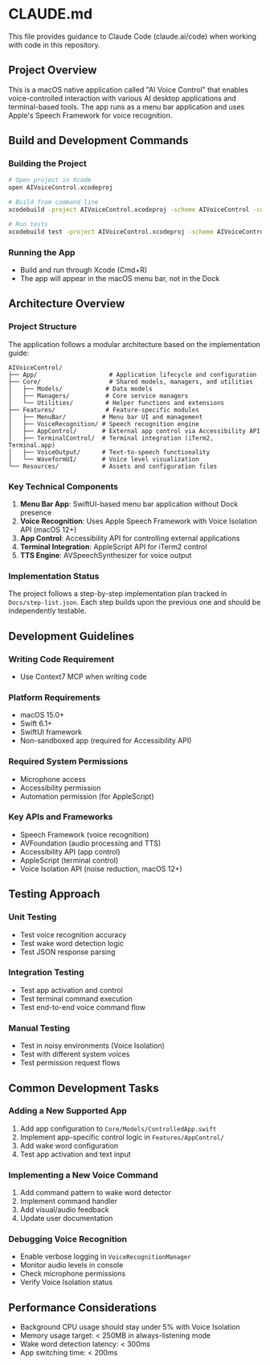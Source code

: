 # CLAUDE.md

This file provides guidance to Claude Code (claude.ai/code) when working with code in this repository.

## Project Overview

This is a macOS native application called "AI Voice Control" that enables voice-controlled interaction with various AI desktop applications and terminal-based tools. The app runs as a menu bar application and uses Apple's Speech Framework for voice recognition.

## Build and Development Commands

### Building the Project
```bash
# Open project in Xcode
open AIVoiceControl.xcodeproj

# Build from command line
xcodebuild -project AIVoiceControl.xcodeproj -scheme AIVoiceControl -configuration Debug build

# Run tests
xcodebuild test -project AIVoiceControl.xcodeproj -scheme AIVoiceControl -destination 'platform=macOS'
```

### Running the App
- Build and run through Xcode (Cmd+R)
- The app will appear in the macOS menu bar, not in the Dock

## Architecture Overview

### Project Structure
The application follows a modular architecture based on the implementation guide:

```
AIVoiceControl/
├── App/                    # Application lifecycle and configuration
├── Core/                   # Shared models, managers, and utilities
│   ├── Models/            # Data models
│   ├── Managers/          # Core service managers
│   └── Utilities/         # Helper functions and extensions
├── Features/              # Feature-specific modules
│   ├── MenuBar/          # Menu bar UI and management
│   ├── VoiceRecognition/ # Speech recognition engine
│   ├── AppControl/       # External app control via Accessibility API
│   ├── TerminalControl/  # Terminal integration (iTerm2, Terminal.app)
│   ├── VoiceOutput/      # Text-to-speech functionality
│   └── WaveformUI/       # Voice level visualization
└── Resources/            # Assets and configuration files
```

### Key Technical Components

1. **Menu Bar App**: SwiftUI-based menu bar application without Dock presence
2. **Voice Recognition**: Uses Apple Speech Framework with Voice Isolation API (macOS 12+)
3. **App Control**: Accessibility API for controlling external applications
4. **Terminal Integration**: AppleScript API for iTerm2 control
5. **TTS Engine**: AVSpeechSynthesizer for voice output

### Implementation Status

The project follows a step-by-step implementation plan tracked in `Docs/step-list.json`. Each step builds upon the previous one and should be independently testable.

## Development Guidelines

### Writing Code Requirement
- Use Context7 MCP when writing code

### Platform Requirements
- macOS 15.0+
- Swift 6.1+
- SwiftUI framework
- Non-sandboxed app (required for Accessibility API)

### Required System Permissions
- Microphone access
- Accessibility permission
- Automation permission (for AppleScript)

### Key APIs and Frameworks
- Speech Framework (voice recognition)
- AVFoundation (audio processing and TTS)
- Accessibility API (app control)
- AppleScript (terminal control)
- Voice Isolation API (noise reduction, macOS 12+)

## Testing Approach

### Unit Testing
- Test voice recognition accuracy
- Test wake word detection logic
- Test JSON response parsing

### Integration Testing
- Test app activation and control
- Test terminal command execution
- Test end-to-end voice command flow

### Manual Testing
- Test in noisy environments (Voice Isolation)
- Test with different system voices
- Test permission request flows

## Common Development Tasks

### Adding a New Supported App
1. Add app configuration to `Core/Models/ControlledApp.swift`
2. Implement app-specific control logic in `Features/AppControl/`
3. Add wake word configuration
4. Test app activation and text input

### Implementing a New Voice Command
1. Add command pattern to wake word detector
2. Implement command handler
3. Add visual/audio feedback
4. Update user documentation

### Debugging Voice Recognition
- Enable verbose logging in `VoiceRecognitionManager`
- Monitor audio levels in console
- Check microphone permissions
- Verify Voice Isolation status

## Performance Considerations

- Background CPU usage should stay under 5% with Voice Isolation
- Memory usage target: < 250MB in always-listening mode
- Wake word detection latency: < 300ms
- App switching time: < 200ms
